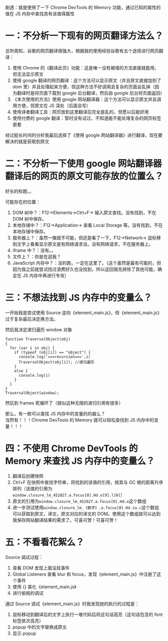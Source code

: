 剧透：就是使用了一下 Chrome DevTools 的 Memory 功能，通过已知的属性的值在 JS 内存中查找具有该值得属性

# 一：不分析一下现有的网页翻译方法么？

总所周知，谷歌的网页翻译很强大，根据我的使用经验谷歌有五个途径进行网页翻译：

1.  使用 Chrome 的《翻译此页》功能：这是唯一没有被墙的方法直接就能用，但无法显示原文
2.  使用 google 翻译的网页翻译：这个方法可以显示原文（并且原文直接加到了 dom 里）并且处理起来方便，但这种方法不好调用且复杂的页面会乱掉（因为翻译时是将页面下载到 google 后台翻译，然后由 google 后台将页面返回）
3.  《本次使用的方法》使用 google 网站翻译器：这个方法可以显示原文并且调用方便，但原文在 JS 深处（后面会写）
4.  使用译者翻译工具：网页放到这里翻译后完全是乱的，但愿以后能好用
5.  使用付费的 google 翻译：暂时没有试过，不知道能不能处理复杂的网页标签嵌套

经过挺长时间的分析我最后选择了《使用 google 网站翻译器》进行翻译，现在要解决的就是获取到原文

# 二：不分析一下使用 google 网站翻译器翻译后的网页的原文可能存放的位置么？

好长的标题。。

可能存在的位置：

1.  DOM 树中？：F12->Elements->Ctrl+F-> 输入原文查找。没有找到，不在 DOM 树中保存。
2.  本地存储中？：F12->Application-> 查看 Local Storage 等。没有找到，不在本地存储中保存。
3.  服务器上？：虽然一像就不可能，但还是看了一下，F12->Network-> 鼠标移到文字上看看显示原文是有网络请求没。没有网络请求，不在服务器上。
4.  iframe 中？：没有。。
5.  文件上？：你是在逗我？
6.  JavaScript 内存中？：没的跑，一定在这里了。（这个虽然是最有可能的，但因为我之前就尝试找过浪费好久也没找到，所以这回我先排除了其他可能，确定在 JS 内存中再进行专攻）

# 三：不想法找到 JS 内存中的变量么？

一开始我是尝试使用 Source 逆向《element_main.js》，但《element_main.js》过于复杂最后决定换方法。

然后我决定递归遍历 window 对象

```
function TraversalObject(obj)
{
  for (var i in obj) {
    if (typeof (obj[i]) == "object") {
      console.log('===recursion===',i)
      TraversalObject(obj[i]); //递归遍历
    }
    else {
      console.log(i)
    }
  }
}
TraversalObject(window);
```

然后到 frames 死循环了（貌似这种无限的递归引用有很多）

那么，有一款可以查找 JS 内存中的变量的的器么？\
当然有！！！Chrome DevTools 的 Memory 就可以轻松查找到 JS 内存中的变量！！！

# 四：不使用 Chrome DevTools 的 Memory 来查找 JS 内存中的变量么？

1.  翻译后创建快照
2.  Ctrl+F 在快照中查找字符串，将找到的该值的引用，按其与 GC 根的距离升序排列（该值的引用为`window.closure_lm_452827.a.focus[0].Hd.o[9].l[0]`）
3.  原文的引用为`window.closure_lm_452827.a.focus[0].Hd.o`这个数组
4.  进一步测试使用`window.closure_lm_《数字》.a.focus[0].Hd.ia.c`这个数组可以获取到原文，译文，原文对应的译文的 DOM。使用这个数组就可以达到我保存网站翻译结果的需求了。可喜可贺！可喜可贺！

# 五：不看看花絮么？

Source 调试过程：

1.  查看 DOM 发现上面没挂事件
2.  Global Listeners 查看 blur 和 focus，发现《element_main.js》中注册了这个事件
3.  使用 {} 美化《element_main.js》
4.  进行偷税的调试

通过 Source 调试《element_main.js》时我发现她的执行的过程是：

1.  鼠标移动到翻译后的文字上执行一堆代码后将这句话高亮（这句话包含的 font 标签依次高亮）
2.  popup 中的文字替换成原文
3.  显示 popup
